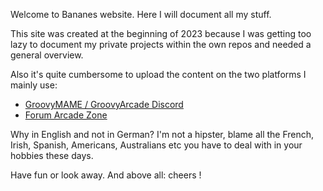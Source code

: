 Welcome to Bananes website. Here I will document all my stuff. 

This site was created at the beginning of 2023 because I was getting too lazy to document my private projects within the own repos and needed a general overview. 

Also it's quite cumbersome to upload the content on the two platforms I mainly use: 
- [GroovyMAME / GroovyArcade Discord](https://discord.gg/YtQ6pJh)
- [Forum Arcade Zone](https://forum.arcade-zone.de)

Why in English and not in German?  I'm not a hipster, blame all the French, Irish, Spanish, Americans, Australians etc you have to deal with in your hobbies these days. 

Have fun or look away. And above all: cheers !
